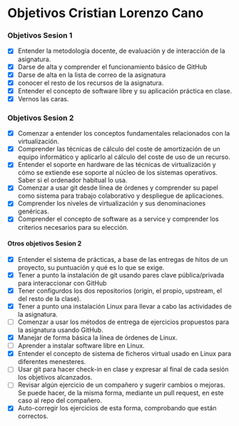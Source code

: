 # Objetivos Cristian Lorenzo Cano
### Objetivos Sesion 1

- [x] Entender la metodología docente, de evaluación y de interacción de la asignatura.
- [x] Darse de alta y comprender el funcionamiento básico de GitHub 
- [x] Darse de alta en la lista de correo de la asignatura
- [x] conocer el resto de los recursos de la asignatura.
- [x] Entender el concepto de software libre y su aplicación práctica en clase.
- [x] Vernos las caras.

### Objetivos Sesion 2

- [x] Comenzar a entender los conceptos fundamentales relacionados con la virtualización.
- [x] Comprender las técnicas de cálculo del coste de amortización de un equipo informático y aplicarlo al cálculo del coste de uso de un recurso.
- [x] Entender el soporte en hardware de las técnicas de virtualización y cómo se extiende ese soporte al núcleo de los sistemas operativos. Saber si el ordenador habitual lo usa.
- [x] Comenzar a usar git desde línea de órdenes y comprender su papel como sistema para trabajo colaborativo y despliegue de aplicaciones.
- [x] Comprender los niveles de virtualización y sus denominaciones genéricas.
- [x] Comprender el concepto de software as a service y comprender los criterios necesarios para su elección.

 #### Otros objetivos Sesion 2
 
 - [x] Entender el sistema de prácticas, a base de las entregas de hitos de un proyecto, su puntuación y qué es lo que se exige. 
 - [x] Tener a punto la instalación de git usando pares clave pública/privada para interaccionar con GitHub 
 - [x] Tener configurdos los dos repositorios (origin, el propio, upstream, el del resto de la clase). 
 - [x] Tener a punto una instalación Linux para llevar a cabo las actividades de la asignatura. 
 - [ ] Comenzar a usar los métodos de entrega de ejercicios propuestos para la asignatura usando GitHub. 
 - [x] Manejar de forma básica la línea de órdenes de Linux.
 - [ ] Aprender a instalar software libre en Linux.
 - [x] Entender el concepto de sistema de ficheros virtual usado en Linux para diferentes menesteres.
 - [ ] Usar git para hacer check-in en clase y expresar al final de cada sesión los objetivos alcanzados.
 - [ ] Revisar algún ejercicio de un compañero y sugerir cambios o mejoras. Se puede hacer, de la misma forma, mediante un pull request, en este caso al repo del compañero.
 - [x] Auto-corregir los ejercicios de esta forma, comprobando que están correctos.

